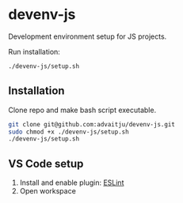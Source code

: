 # devenv-js
Development environment setup for JS projects.

Run installation:
```sh
./devenv-js/setup.sh
```
## Installation
Clone repo and make bash script executable.
```sh
git clone git@github.com:advaitju/devenv-js.git
sudo chmod +x ./devenv-js/setup.sh
./devenv-js/setup.sh
```

## VS Code setup
1. Install and enable plugin: [ESLint](https://marketplace.visualstudio.com/items?itemName=dbaeumer.vscode-eslint)
1. Open workspace
